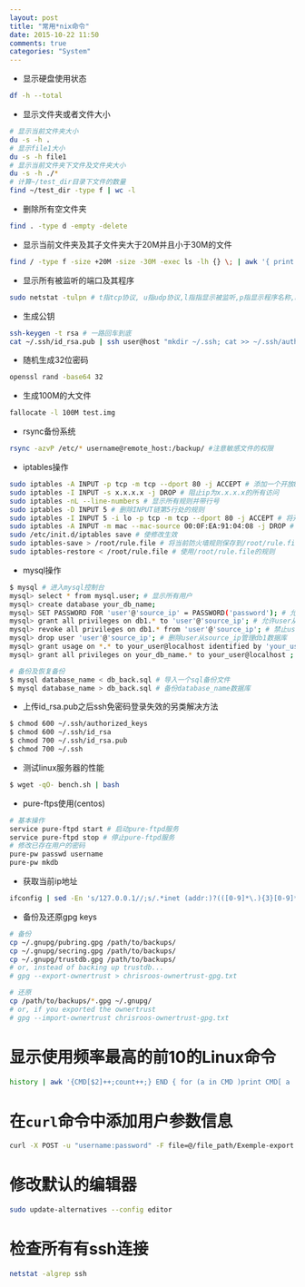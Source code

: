 ```yaml
---
layout: post
title: "常用*nix命令"
date: 2015-10-22 11:50
comments: true
categories: "System"
---
```

* 显示硬盘使用状态
``` bash
df -h --total
```
* 显示文件夹或者文件大小
``` bash
# 显示当前文件夹大小
du -s -h .
# 显示file1大小
du -s -h file1
# 显示当前文件夹下文件及文件夹大小
du -s -h ./*
# 计算~/test_dir目录下文件的数量
find ~/test_dir -type f | wc -l
```
* 删除所有空文件夹
``` bash
find . -type d -empty -delete
```
* 显示当前文件夹及其子文件夹大于20M并且小于30M的文件
``` bash
find / -type f -size +20M -size -30M -exec ls -lh {} \; | awk '{ print $9 ": " $5 }'
```
* 显示所有被监听的端口及其程序
``` bash
sudo netstat -tulpn # t指tcp协议, u指udp协议,l指指显示被监听,p指显示程序名称,n指以ip地址+端口显示地址而不是以字符显示
```
* 生成公钥
``` bash
ssh-keygen -t rsa # 一路回车到底
cat ~/.ssh/id_rsa.pub | ssh user@host "mkdir ~/.ssh; cat >> ~/.ssh/authorized_keys"
```
* 随机生成32位密码
``` bash
openssl rand -base64 32
```
* 生成100M的大文件
``` bash
fallocate -l 100M test.img
```
* rsync备份系统

``` bash
rsync -azvP /etc/* username@remote_host:/backup/ #注意敏感文件的权限
```

* iptables操作
``` bash
sudo iptables -A INPUT -p tcp -m tcp --dport 80 -j ACCEPT # 添加一个开放80端口的规则
sudo iptables -I INPUT -s x.x.x.x -j DROP # 阻止ip为x.x.x.x的所有访问
sudo iptables -nL --line-numbers # 显示所有规则并带行号
sudo iptables -D INPUT 5 # 删除INPUT链第5行处的规则
sudo iptables -I INPUT 5 -i lo -p tcp -m tcp --dport 80 -j ACCEPT # 将开放80端口的规则插入到第5行
sudo iptables -A INPUT -m mac --mac-source 00:0F:EA:91:04:08 -j DROP # 阻止MAC地址为00:0F:EA:91:04:08的所有访问
sudo /etc/init.d/iptables save # 使修改生效
sudo iptables-save > /root/rule.file # 将当前防火墙规则保存到/root/rule.file
sudo iptables-restore < /root/rule.file # 使用/root/rule.file的规则
```
* mysql操作
``` bash
$ mysql # 进入mysql控制台
mysql> select * from mysql.user; # 显示所有用户
mysql> create database your_db_name;
mysql> SET PASSWORD FOR 'user'@'source_ip' = PASSWORD('password'); # 允许user从source_ip远程登录mysql
mysql> grant all privileges on db1.* to 'user'@'source_ip'; # 允许user从source_ip管理db1数据库
mysql> revoke all privileges on db1.* from 'user'@'source_ip'; # 禁止user从source_ip管理db1数据库
mysql> drop user 'user'@'source_ip'; # 删除user从source_ip管理db1数据库
mysql> grant usage on *.* to your_user@localhost identified by 'your_user_password'; # 创建新用户
mysql> grant all privileges on your_db_name.* to your_user@localhost ; 设置database的所有者

# 备份及恢复备份
$ mysql database_name < db_back.sql # 导入一个sql备份文件
$ mysql database_name > db_back.sql # 备份database_name数据库
```
* 上传id_rsa.pub之后ssh免密码登录失效的另类解决方法
``` bash
$ chmod 600 ~/.ssh/authorized_keys
$ chmod 600 ~/.ssh/id_rsa
$ chmod 700 ~/.ssh/id_rsa.pub
$ chmod 700 ~/.ssh
```
* 测试linux服务器的性能
``` bash
$ wget -qO- bench.sh | bash
```

* pure-ftps使用(centos)

``` bash
# 基本操作
service pure-ftpd start # 启动pure-ftpd服务
service pure-ftpd stop # 停止pure-ftpd服务
# 修改已存在用户的密码
pure-pw passwd username
pure-pw mkdb
```

* 获取当前ip地址
``` bash
ifconfig | sed -En 's/127.0.0.1//;s/.*inet (addr:)?(([0-9]*\.){3}[0-9]*).*/\2/p'
```

* 备份及还原gpg keys
``` sh
# 备份
cp ~/.gnupg/pubring.gpg /path/to/backups/
cp ~/.gnupg/secring.gpg /path/to/backups/
cp ~/.gnupg/trustdb.gpg /path/to/backups/
# or, instead of backing up trustdb...
# gpg --export-ownertrust > chrisroos-ownertrust-gpg.txt

# 还原
cp /path/to/backups/*.gpg ~/.gnupg/
# or, if you exported the ownertrust
# gpg --import-ownertrust chrisroos-ownertrust-gpg.txt
```

# 显示使用频率最高的前10的Linux命令

``` sh
history | awk '{CMD[$2]++;count++;} END { for (a in CMD )print CMD[ a  ]" " CMD[ a  ]/count*100 "% " a  }' | grep -v "./" | column -c3 -s " " -t |sort -nr | nl | head -n10 
```

# 在`curl`命令中添加用户参数信息

``` sh
curl -X POST -u "username:password" -F file=@/file_path/Exemple-export.xml http://localhost:3000/upload
```

# 修改默认的编辑器

``` sh
sudo update-alternatives --config editor
```

# 检查所有有ssh连接

``` sh
netstat -algrep ssh
```
